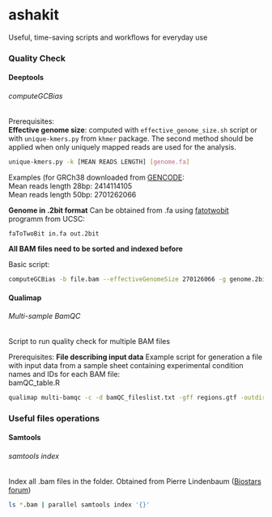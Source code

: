 # ashakit
Useful, time-saving scripts and workflows for everyday use

### Quality Check  

#### Deeptools  

###### computeGCBias  
Prerequisites:  
**Effective genome size**: computed with `effective_genome_size.sh` script or with `unique-kmers.py` from `khmer` package. The second method should be applied when only uniquely mapped reads are used for the analysis.  

```bash
unique-kmers.py -k [MEAN READS LENGTH] [genome.fa]
```
Examples (for GRCh38 downloaded from [GENCODE](https://www.gencodegenes.org/human/release_28.html):  
Mean reads length 28bp: 2414114105  
Mean reads length 50bp: 2701262066  

**Genome in .2bit format** Can be obtained from .fa using [fatotwobit](https://anaconda.org/bioconda/ucsc-fatotwobit) programm from UCSC:  
```bash
faToTwoBit in.fa out.2bit
```
**All BAM files need to be sorted and indexed before**

Basic script:  
```bash
computeGCBias -b file.bam --effectiveGenomeSize 270126066 -g genome.2bit -o output.txt -l 50 --biasPlot plot.png 
```  

#### Qualimap  

###### Multi-sample BamQC  
Script to run quality check for multiple BAM files  

Prerequisites:
**File describing input data**  Example script for generation a file with input data from a sample sheet containing experimental condition names and IDs for each BAM file:   
bamQC_table.R

```bash
qualimap multi-bamqc -c -d bamQC_fileslist.txt -gff regions.gtf -outdir multi_bamQC -outfile multi_bamQC.pdf -r
```

### Useful files operations

#### Samtools  

###### samtools index   
Index all .bam files in the folder. Obtained from Pierre Lindenbaum ([Biostars forum](https://www.biostars.org/p/170522/))   
```bash
ls *.bam | parallel samtools index '{}'
```	


